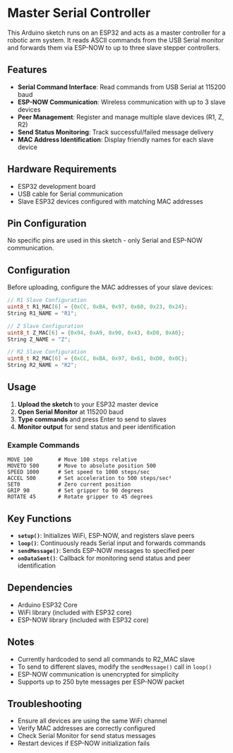 # Master Serial Controller

This Arduino sketch runs on an ESP32 and acts as a master controller for a robotic arm system. It reads ASCII commands from the USB Serial monitor and forwards them via ESP-NOW to up to three slave stepper controllers.

## Features

- **Serial Command Interface**: Read commands from USB Serial at 115200 baud
- **ESP-NOW Communication**: Wireless communication with up to 3 slave devices
- **Peer Management**: Register and manage multiple slave devices (R1, Z, R2)
- **Send Status Monitoring**: Track successful/failed message delivery
- **MAC Address Identification**: Display friendly names for each slave device

## Hardware Requirements

- ESP32 development board
- USB cable for Serial communication
- Slave ESP32 devices configured with matching MAC addresses

## Pin Configuration

No specific pins are used in this sketch - only Serial and ESP-NOW communication.

## Configuration

Before uploading, configure the MAC addresses of your slave devices:

```cpp
// R1 Slave Configuration
uint8_t R1_MAC[6] = {0xCC, 0xBA, 0x97, 0x60, 0x23, 0x24};
String R1_NAME = "R1";

// Z Slave Configuration  
uint8_t Z_MAC[6] = {0x94, 0xA9, 0x90, 0x43, 0xD0, 0xA0};
String Z_NAME = "Z";

// R2 Slave Configuration
uint8_t R2_MAC[6] = {0xCC, 0xBA, 0x97, 0x61, 0xD0, 0x0C};
String R2_NAME = "R2";
```

## Usage

1. **Upload the sketch** to your ESP32 master device
2. **Open Serial Monitor** at 115200 baud
3. **Type commands** and press Enter to send to slaves
4. **Monitor output** for send status and peer identification

### Example Commands

```
MOVE 100        # Move 100 steps relative
MOVETO 500      # Move to absolute position 500
SPEED 1000      # Set speed to 1000 steps/sec
ACCEL 500       # Set acceleration to 500 steps/sec²
SET0            # Zero current position
GRIP 90         # Set gripper to 90 degrees
ROTATE 45       # Rotate gripper to 45 degrees
```

## Key Functions

- **`setup()`**: Initializes WiFi, ESP-NOW, and registers slave peers
- **`loop()`**: Continuously reads Serial input and forwards commands
- **`sendMessage()`**: Sends ESP-NOW messages to specified peer
- **`onDataSent()`**: Callback for monitoring send status and peer identification

## Dependencies

- Arduino ESP32 Core
- WiFi library (included with ESP32 core)
- ESP-NOW library (included with ESP32 core)

## Notes

- Currently hardcoded to send all commands to R2_MAC slave
- To send to different slaves, modify the `sendMessage()` call in `loop()`
- ESP-NOW communication is unencrypted for simplicity
- Supports up to 250 byte messages per ESP-NOW packet

## Troubleshooting

- Ensure all devices are using the same WiFi channel
- Verify MAC addresses are correctly configured
- Check Serial Monitor for send status messages
- Restart devices if ESP-NOW initialization fails
